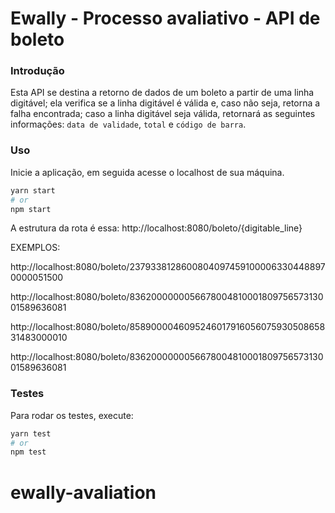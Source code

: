 # Ewally - Processo avaliativo - API de boleto

### Introdução

Esta API se destina a retorno de dados de um boleto a partir de uma linha digitável; 
ela verifica se a linha digitável é válida e, caso não seja, retorna a falha encontrada;
caso a linha digitável seja válida, retornará as seguintes informações: `data de validade`, `total` e `código de barra`.

### Uso

Inicie a aplicação, em seguida acesse o localhost de sua máquina.


```bash
yarn start
# or
npm start
```

A estrutura da rota é essa: http://localhost:8080/boleto/{digitable_line}

EXEMPLOS:

http://localhost:8080/boleto/23793381286008040974591000063304488970000051500

http://localhost:8080/boleto/836200000005667800481000180975657313001589636081

http://localhost:8080/boleto/858900004609524601791605607593050865831483000010

http://localhost:8080/boleto/836200000005667800481000180975657313001589636081

### Testes

Para rodar os testes, execute:
```bash
yarn test
# or
npm test
```


# ewally-avaliation
